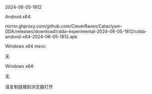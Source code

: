2024-06-05-1812

Android x64:

mirror.ghproxy.com/github.com/CleverRaven/Cataclysm-DDA/releases/download/cdda-experimental-2024-06-05-1812/cdda-android-x64-2024-06-05-1812.apk

Windows x64 msvc:

无

Windows x64:

无

请复制链接到浏览器打开

